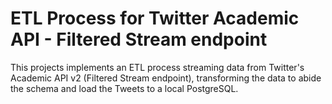 # ETL Process for Twitter Academic API - Filtered Stream endpoint

This projects implements an ETL process streaming data from Twitter's Academic API v2 (Filtered Stream endpoint), transforming the data to abide the schema and load the Tweets to a local PostgreSQL.
